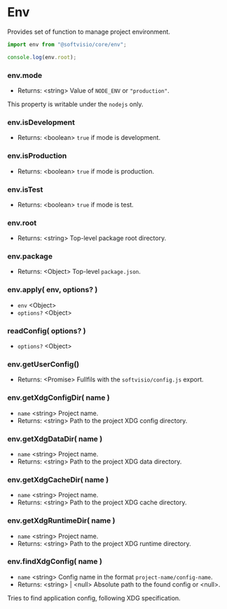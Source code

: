 # Env

Provides set of function to manage project environment.

```javascript
import env from "@softvisio/core/env";

console.log(env.root);
```

### env.mode

-   Returns: <string\> Value of `NODE_ENV` or `"production"`.

This property is writable under the `nodejs` only.

### env.isDevelopment

-   Returns: <boolean\> `true` if mode is development.

### env.isProduction

-   Returns: <boolean\> `true` if mode is production.

### env.isTest

-   Returns: <boolean\> `true` if mode is test.

### env.root

-   Returns: <string\> Top-level package root directory.

### env.package

-   Returns: <Object\> Top-level `package.json`.

### env.apply( env, options? )

-   `env` <Object\>
-   `options?` <Object\>

### readConfig( options? )

-   `options?` <Object\>

### env.getUserConfig()

-   Returns: <Promise\> Fullfils with the `softvisio/config.js` export.

### env.getXdgConfigDir( name )

-   `name` <string\> Project name.
-   Returns: <string\> Path to the project XDG config directory.

### env.getXdgDataDir( name )

-   `name` <string\> Project name.
-   Returns: <string\> Path to the project XDG data directory.

### env.getXdgCacheDir( name )

-   `name` <string\> Project name.
-   Returns: <string\> Path to the project XDG cache directory.

### env.getXdgRuntimeDir( name )

-   `name` <string\> Project name.
-   Returns: <string\> Path to the project XDG runtime directory.

### env.findXdgConfig( name )

-   `name` <string\> Config name in the format `project-name/config-name`.
-   Returns: <string\> | <null\> Absolute path to the found config or <null\>.

Tries to find application config, following XDG specification.
